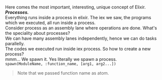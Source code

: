 Here comes the most important, interesting, unique concept of Elixir. **_Processes._**  
Everything runs inside a process in elixir. The iex we saw, the programs which we executed, all run inside a process.  
Consider process as an assembly lane where operations are done. What's the speciality about processes?  
We can have many assembly lanes independently, hence we can do tasks parallelly.  
The codes we executed run inside iex process. So how to create a new process?  
mmm... We spawn it. Yes literally we spawn a process.  
`spawn(ModuleName, :function_name, [arg1, arg2...])`
> Note that we passed function name as atom.